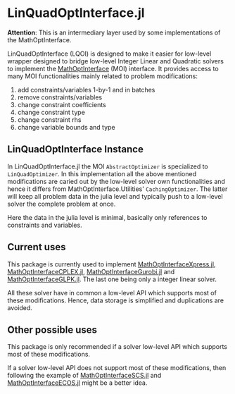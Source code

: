 # LinQuadOptInterface.jl

**Attention**: This is an intermediary layer used by some implementations of the MathOptInterface.

LinQuadOptInterface (LQOI) is designed to make it easier for low-level wrapper designed to bridge low-level Integer Linear and Quadratic solvers to implement the [MathOptInterface](https://github.com/JuliaOpt/MathOptInterface.jl) (MOI) interface. It provides access to many MOI functionalities mainly related to problem modifications:

1. add constraints/variables 1-by-1 and in batches
2. remove constraints/variables
3. change constraint coefficients
4. change constraint type
5. change constraint rhs
6. change variable bounds and type

## LinQuadOptInterface Instance

In LinQuadOptInterface.jl the MOI `AbstractOptimizer` is specialized to `LinQuadOptimizer`. In this implementation all the above mentioned modifications are caried out by the low-level solver own functionalities and hence it differs from MathOptInterface.Utilities' `CachingOptimizer`. The latter will keep all problem data in the julia level and typically push to a low-level solver the complete problem at once.

Here the data in the julia level is minimal, basically only references to constraints and variables.

## Current uses

This package is currently used to implement [MathOptInterfaceXpress.jl](https://github.com/JuliaOpt/MathOptInterfaceXpress.jl), [MathOptInterfaceCPLEX.jl](https://github.com/JuliaOpt/MathOptInterfaceCPLEX.jl), [MathOptInterfaceGurobi.jl](https://github.com/JuliaOpt/MathOptInterfaceGurobi.jl) and [MathOptInterfaceGLPK.jl](https://github.com/JuliaOpt/MathOptInterfaceGLPK.jl). The last one being only a integer linear solver.

All these solver have in common a low-level API which supports most of these modifications. Hence, data storage is simplified and duplications are avoided.

## Other possible uses

This package is only recommended if a solver low-level API which supports most of these modifications.

If a solver low-level API does not support most of these modifications, then following the example of [MathOptInterfaceSCS.jl](https://github.com/JuliaOpt/MathOptInterfaceSCS.jl) and [MathOptInterfaceECOS.jl](https://github.com/JuliaOpt/MathOptInterfaceECOS.jl) might be a better idea.
